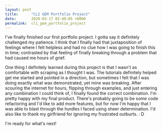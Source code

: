 ```yaml
---
layout: post
title:      "CLI GEM Portfolio Project"
date:       2020-03-17 02:49:05 +0000
permalink:  cli_gem_portfolio_project
---
```



I've finally finished our first portfolio project. I gotta say it definitely challenged my patience. I think that I finally had that juxtaposition of feelings where I felt helpless and had no clue how I was going to finish this in time; contrasted by that feeling of finally breaking through a problem that had caused me hours of grief.

One thing I definitely learned during this project is that I wasn't as comfortable with scraping as I thought I was. The tutorials definitely helped get me started and pointed in a direction, but sometimes I felt that I was doing exactly what was demonstrated, yet mine was breaking. After scouring the internet for hours, flipping through examples, and just entering any combination I could think of, I finally found the correct combination. 
I'm pretty happy with my final product. There's probably going to be some code refactoring and I'd like to add more features, but for now I'm happy that I was able to blast through the hurdles I faced using sheer determination. I'd also like to thank my girlfriend for ignoring my frustrated outburts.  : D

I'm ready for what's next!
